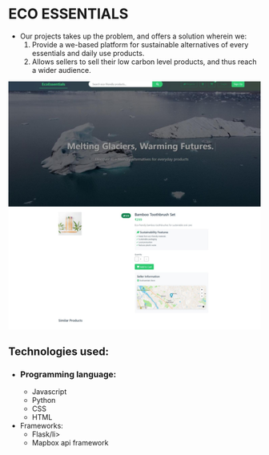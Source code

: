 <h1>ECO ESSENTIALS</h1>
<ul>
<li>Our projects takes up the problem, and offers a solution wherein we:
<ol><li>Provide a we-based platform for sustainable alternatives of every essentials and daily use products.</li>
<li>Allows sellers to sell their low carbon level products, and thus reach a wider audience.</li>
</li>
</ul>
<img src = "https://github.com/jinx-web/TEAM-JUGAAD/blob/master/eefrontpagenew.jpeg"></img>
<img src = "https://github.com/jinx-web/TEAM-JUGAAD/blob/master/eebuyingpage.jpeg"></img>
<h2>Technologies used:</h2>
<ul>
<li><h3>Programming language: </h3>
<ul><li>Javascript</li>
<li>Python</li>
<li>CSS</li>
<li>HTML</li>
</ul>
<li>Frameworks: 
<ul><li>Flask/li>
<li>Mapbox api framework</li>

